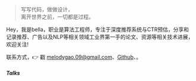 > 写写代码，做做设计，  
> 离开世界之前，一切都是过程。

Hey，我是bella，职业是算法工程师，专注于深度推荐系统与CTR预估，分享和记录推荐、广告以及NLP等相关领域工业界第一手的论文、资源等相关技术进展，欢迎关注!

联系方式，👉 戳 <melodygao.09@gmail.com>、[Github](http://github.com/bellagao1023)、。 


##### Talks

